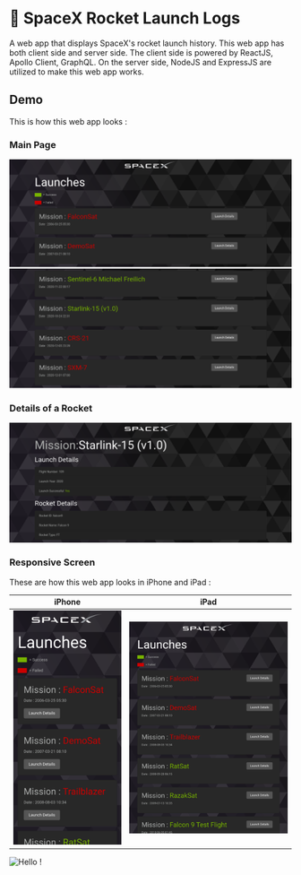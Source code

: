 # 🚀 SpaceX Rocket Launch Logs

A web app that displays SpaceX's rocket launch history. This web app has both client side and server side. The client side is powered by ReactJS, Apollo Client, GraphQL. On the server side, NodeJS and ExpressJS are utilized to make this web app works. 

## Demo

This is how this web app looks :<br />

### Main Page
<img src="https://raw.githubusercontent.com/kevinadhiguna/spacex-rocket-launch-logs/master/demo/1.main.png" />

<img src="https://raw.githubusercontent.com/kevinadhiguna/spacex-rocket-launch-logs/master/demo/2.main.png" />

### Details of a Rocket

<img src="https://raw.githubusercontent.com/kevinadhiguna/spacex-rocket-launch-logs/master/demo/3.detail.png" />

### Responsive Screen

These are how this web app looks in iPhone and iPad :<br />

| iPhone | iPad |
|--------|------|
| <img src="https://raw.githubusercontent.com/kevinadhiguna/spacex-rocket-launch-logs/master/demo/mobilePhone.png" />    | <img src="https://raw.githubusercontent.com/kevinadhiguna/spacex-rocket-launch-logs/master/demo/iPad.png" />  |


![Hello !](https://api.visitorbadge.io/api/VisitorHit?user=kevinadhiguna&repo=spacex-rocket-launch-logs&label=thanks%20for%20dropping%20in%20!&labelColor=%23000000&countColor=%23FFFFFF)

